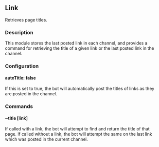 ## Link

Retrieves page titles.

### Description

This module stores the last posted link in each channel, and provides a command
for retrieving the title of a given link or the last posted link in the channel.

### Configuration

#### autoTitle: false
If this is set to true, the bot will automatically post the titles of links as
they are posted in the channel.

### Commands

#### ~title [link]
If called with a link, the bot will attempt to find and return the title of that
page. If called without a link, the bot will attempt the same on the last link
which was posted in the current channel.
